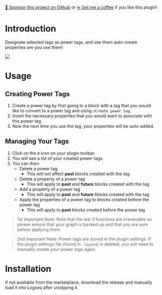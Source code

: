 [:gift_heart: Sponsor this project on Github](https://github.com/sponsors/hkgnp) or [:coffee: Get me a coffee](https://www.buymeacoffee.com/hkgnp.dev) if you like this plugin!

# Introduction

Designate selected tags as power tags, and see them auto-create properties are you use them!

![](screenshots/demo.gif)

# Usage

## Creating Power Tags

1. Create a power tag by first going to a block with a tag that you would like to convert to a power tag and using `/Create power tag`.
2. Insert the necessary properties that you would want to associate with this power tag.
3. Now the next time you use the tag, your properties will be auto-added.

## Managing Your Tags

1. Click on the `#` icon on your plugin toolbar.
2. You will see a list of your created power tags.
3. You can then:
   - Delete a power tag
     - This will not affect **past** blocks created with the tag
   - Delete a property of a power tag
     - This will apply to **past** and **future** blocks created with the tag
   - Add a property of a power tag
     - This will apply to **past** and **future** blocks created with the tag
   - Apply the properties of a power tag to blocks created before the power tag
     - This will apply to **past** blocks created before the power tag

> 1st Important Note: Note that the last 3 functions are irreversible so please ensure that your graph is backed up and that you are sure before applying them.

> 2nd Important Note: Power tags are stored in the plugin settings. If the plugin settings file (found in `.logseq`) is deleted, you will need to manually create your power tags again.

# Installation

If not available from the marketplace, download the release and manually load it into Logseq after unzipping it.
